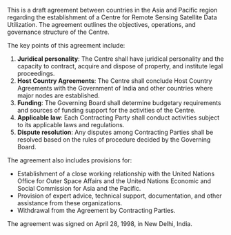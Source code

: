 This is a draft agreement between countries in the Asia and Pacific region regarding the establishment of a Centre for Remote Sensing Satellite Data Utilization. The agreement outlines the objectives, operations, and governance structure of the Centre.

The key points of this agreement include:

1. **Juridical personality**: The Centre shall have juridical personality and the capacity to contract, acquire and dispose of property, and institute legal proceedings.
2. **Host Country Agreements**: The Centre shall conclude Host Country Agreements with the Government of India and other countries where major nodes are established.
3. **Funding**: The Governing Board shall determine budgetary requirements and sources of funding support for the activities of the Centre.
4. **Applicable law**: Each Contracting Party shall conduct activities subject to its applicable laws and regulations.
5. **Dispute resolution**: Any disputes among Contracting Parties shall be resolved based on the rules of procedure decided by the Governing Board.

The agreement also includes provisions for:

* Establishment of a close working relationship with the United Nations Office for Outer Space Affairs and the United Nations Economic and Social Commission for Asia and the Pacific.
* Provision of expert advice, technical support, documentation, and other assistance from these organizations.
* Withdrawal from the Agreement by Contracting Parties.

The agreement was signed on April 28, 1998, in New Delhi, India.